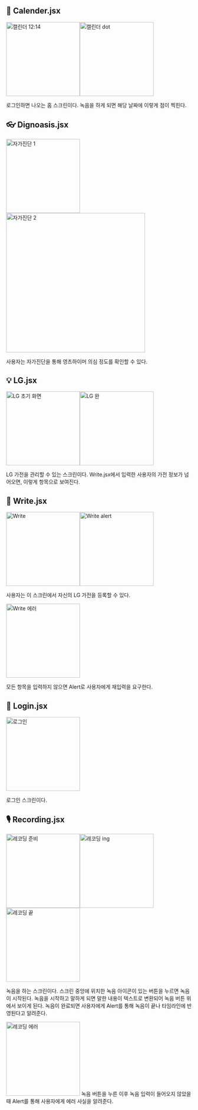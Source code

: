 ## 📅 Calender.jsx

<img width="200" alt="캘린더 12:14" src="https://user-images.githubusercontent.com/90544907/207784314-d73dd190-a35b-4117-82a6-878aa8037ccd.png"><img width="200" alt="캘린더 dot" src="https://user-images.githubusercontent.com/90544907/207784327-30b5055e-b688-4251-949c-70a759212ca4.png">

로그인하면 나오는 홈 스크린이다. 녹음을 하게 되면 해당 날짜에 이렇게 점이 찍힌다.

## 👓 Dignoasis.jsx
<img width="200" alt="자가진단 1" src="https://user-images.githubusercontent.com/90544907/207784381-3e93d616-87e4-42f0-9566-af80297561c4.png"><img width="377" alt="자가진단 2" src="https://user-images.githubusercontent.com/90544907/207784385-c59617bb-8c01-4300-8f56-e631e795d9bf.png">

사용자는 자가진단을 통해 영츠하이머 의심 정도를 확인할 수 있다.

## 💡 LG.jsx
<img width="200" alt="LG 초기 화면" src="https://user-images.githubusercontent.com/90544907/207784785-701f583f-61f2-4330-bc61-d56c87f4fd66.png"><img width="200" alt="LG 완" src="https://user-images.githubusercontent.com/90544907/207784793-f323d98b-8418-4f80-bfda-97ebb1698b20.png">

LG 가전을 관리할 수 있는 스크린이다. Write.jsx에서 입력한 사용자의 가전 정보가 넘어오면, 이렇게 항목으로 보여진다.

## 📝 Write.jsx
<img width="200" alt="Write" src="https://user-images.githubusercontent.com/90544907/207784967-d7948316-b879-4f11-9147-296441fa9866.png"><img width="200" alt="Write alert" src="https://user-images.githubusercontent.com/90544907/207784973-b8a3d5e9-b979-462a-996d-12e5bdf2778c.png">

사용자는 이 스크린에서 자신의 LG 가전을 등록할 수 있다.

<img width="200" alt="Write 에러" src="https://user-images.githubusercontent.com/90544907/207784985-fa4cdb82-24da-4a30-b4f3-29c1ae02af5a.png">

모든 항목을 입력하지 않으면 Alert로 사용자에게 재입력을 요구한다.

## 🔐 Login.jsx
<img width="200" alt="로그인" src="https://user-images.githubusercontent.com/90544907/207785123-0fa99d48-6310-4726-9948-f3a813fbafba.png">

로그인 스크린이다.

## 🎙 Recording.jsx
<img width="200" alt="레코딩 준비" src="https://user-images.githubusercontent.com/90544907/207785445-034cd784-d592-4461-b13b-24b8e73d5532.png"><img width="200" alt="레코딩 ing" src="https://user-images.githubusercontent.com/90544907/207785454-495fdbd8-a7b6-4020-bf11-421e10aeb992.png"><img width="200" alt="레코딩 끝" src="https://user-images.githubusercontent.com/90544907/207785471-fa316f9a-fb0c-49cb-a8ab-4dab9a01eb89.png">

녹음을 하는 스크린이다. 스크린 중앙에 위치한 녹음 아이콘이 있는 버튼을 누르면 녹음이 시작된다. 녹음을 시작하고 말하게 되면 말한 내용이 텍스트로 변환되어 녹음 버튼 위에서 보이게 된다. 녹음이 완료되면 사용자에게 Alert를 통해 녹음이 끝나 타임라인에 반영된다고 알려준다.

<img width="200" alt="레코딩 에러" src="https://user-images.githubusercontent.com/90544907/207785507-eed09a94-5e43-4250-95f0-06e5dc575724.png">
녹음 버튼을 누른 이후 녹음 입력이 들어오지 않았을 때 Alert를 통해 사용자에게 에러 사실을 알려준다.




